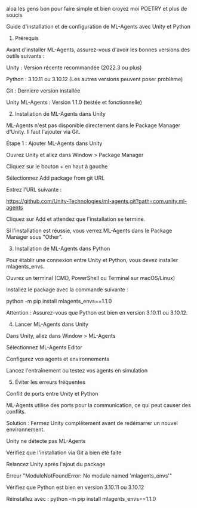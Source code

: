 aloa les gens bon pour faire simple et bien croyez moi POETRY et plus de soucis
<!---
bb-lades/bb-lades is a ✨ special ✨ repository because its `README.md` (this file) appears on your GitHub profile.
You can click the Preview link to take a look at your changes.
--->
Guide d'installation et de configuration de ML-Agents avec Unity et Python

1. Prérequis

Avant d'installer ML-Agents, assurez-vous d'avoir les bonnes versions des outils suivants :

Unity : Version récente recommandée (2022.3 ou plus)

Python : 3.10.11 ou 3.10.12 (Les autres versions peuvent poser problème)

Git : Dernière version installée

Unity ML-Agents : Version 1.1.0 (testée et fonctionnelle)

2. Installation de ML-Agents dans Unity

ML-Agents n'est pas disponible directement dans le Package Manager d'Unity. Il faut l'ajouter via Git.

Étape 1 : Ajouter ML-Agents dans Unity

Ouvrez Unity et allez dans Window > Package Manager

Cliquez sur le bouton + en haut à gauche

Sélectionnez Add package from git URL

Entrez l'URL suivante :

https://github.com/Unity-Technologies/ml-agents.git?path=com.unity.ml-agents

Cliquez sur Add et attendez que l'installation se termine.

Si l'installation est réussie, vous verrez ML-Agents dans le Package Manager sous "Other".

3. Installation de ML-Agents dans Python

Pour établir une connexion entre Unity et Python, vous devez installer mlagents_envs.

Ouvrez un terminal (CMD, PowerShell ou Terminal sur macOS/Linux)

Installez le package avec la commande suivante :

python -m pip install mlagents_envs==1.1.0

Attention : Assurez-vous que Python est bien en version 3.10.11 ou 3.10.12.

4. Lancer ML-Agents dans Unity

Dans Unity, allez dans Window > ML-Agents

Sélectionnez ML-Agents Editor

Configurez vos agents et environnements

Lancez l'entraînement ou testez vos agents en simulation

5. Éviter les erreurs fréquentes

Conflit de ports entre Unity et Python

ML-Agents utilise des ports pour la communication, ce qui peut causer des conflits.

Solution : Fermez Unity complètement avant de redémarrer un nouvel environnement.

Unity ne détecte pas ML-Agents

Vérifiez que l'installation via Git a bien été faite

Relancez Unity après l'ajout du package

Erreur "ModuleNotFoundError: No module named 'mlagents_envs'"

Vérifiez que Python est bien en version 3.10.11 ou 3.10.12

Réinstallez avec : python -m pip install mlagents_envs==1.1.0
